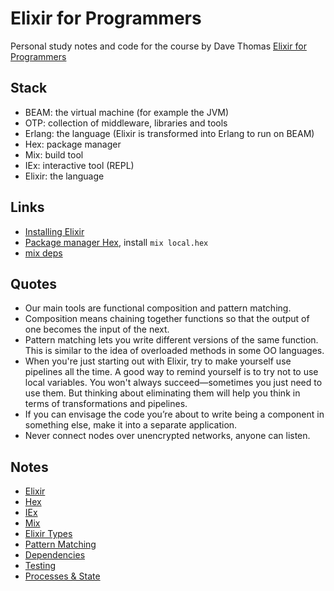 # Elixir for Programmers

Personal study notes and code for the course by Dave Thomas [Elixir for Programmers](https://codestool.coding-gnome.com/courses/elixir-for-programmers)

## Stack

- BEAM: the virtual machine (for example the JVM)
- OTP: collection of middleware, libraries and tools
- Erlang: the language (Elixir is transformed into Erlang to run on BEAM)
- Hex: package manager
- Mix: build tool
- IEx: interactive tool (REPL)
- Elixir: the language

## Links

- [Installing Elixir](https://elixir-lang.org/install.html)
- [Package manager Hex](https://hex.pm/), install `mix local.hex`
- [mix deps](https://hexdocs.pm/mix/Mix.Tasks.Deps.html)

## Quotes

- Our main tools are functional composition and pattern matching.
- Composition means chaining together functions so that the output of one becomes the input of the next.
- Pattern matching lets you write different versions of the same function. This is similar to the idea of overloaded methods in some OO languages.
- When you're just starting out with Elixir, try to make yourself use pipelines all the time. A good way to remind yourself is to try not to use local variables. You won't always succeed—sometimes you just need to use them. But thinking about eliminating them will help you think in terms of transformations and pipelines.
- If you can envisage the code you’re about to write being a component in something else, make it into a separate application.
- Never connect nodes over unencrypted networks, anyone can listen.

## Notes

- [Elixir](./elixir.md)
- [Hex](./hex.md)
- [IEx](./iex.md)
- [Mix](./mix.md)
- [Elixir Types](./elixir_types.md)
- [Pattern Matching](./pattern-matching.md)
- [Dependencies](./dependencies.md)
- [Testing](./testing.md)
- [Processes & State](./processes_and_state.md)
